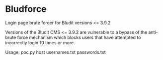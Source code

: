 # Bludforce
Login page brute forcer for Bludit versions &lt;= 3.9.2

Versions of the Bludit CMS <= 3.9.2 are vulnerable to a bypass of the anti-brute force mechanism which blocks users that have attempted to incorrectly login 10 times or more. 

Usage: poc.py host usernames.txt passwords.txt
